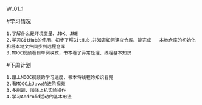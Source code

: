 W_01_1

#学习情况

	1.了解什么是环境变量、JDK、JRE
	2.学习GitHub的使用，初步了解GitHub,并知道如何建立仓库、能完成   本地仓库的初始化和将本地文件同步到远程仓库
	3.MOOC视频看到单例模式，书本看了异常处理、线程基本知识

#下周计划

	1.跟上MOOC视频的学习进度，书本将线程的知识看完
	2.看MOOC上Java的进阶视频
	3.多刷题，加强上机实验操作
	4.学习Android活动的基本用法